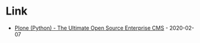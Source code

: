 # Link

* [Plone (Python) - The Ultimate Open Source Enterprise CMS](https://plone.com/) - 2020-02-07

